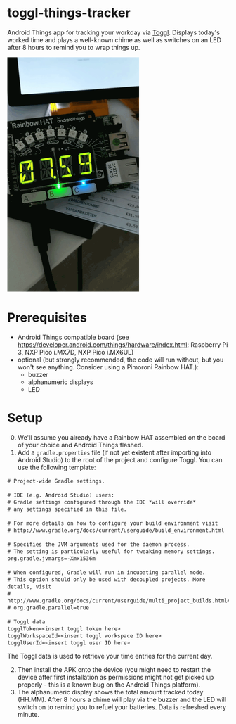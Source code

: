 # toggl-things-tracker
Android Things app for tracking your workday via [Toggl](https://www.toggl.com/). Displays today's worked time and plays a well-known chime as well as switches on an LED after 8 hours to remind you to wrap things up.

![Demo](assets/demo.gif)

# Prerequisites

- Android Things compatible board (see https://developer.android.com/things/hardware/index.html: Raspberry Pi 3, NXP Pico i.MX7D, NXP Pico i.MX6UL)
- optional (but strongly recommended, the code will run without, but you won't see anything. Consider using a Pimoroni Rainbow HAT.): 
    - buzzer
    - alphanumeric displays
    - LED

# Setup

0. We'll assume you already have a Rainbow HAT assembled on the board of your choice and Android Things flashed. 
1. Add a `gradle.properties` file (if not yet existent after importing into Android Studio) to the root of the project and configure Toggl. You can use the following template:

```
# Project-wide Gradle settings.

# IDE (e.g. Android Studio) users:
# Gradle settings configured through the IDE *will override*
# any settings specified in this file.

# For more details on how to configure your build environment visit
# http://www.gradle.org/docs/current/userguide/build_environment.html

# Specifies the JVM arguments used for the daemon process.
# The setting is particularly useful for tweaking memory settings.
org.gradle.jvmargs=-Xmx1536m

# When configured, Gradle will run in incubating parallel mode.
# This option should only be used with decoupled projects. More details, visit
# http://www.gradle.org/docs/current/userguide/multi_project_builds.html#sec:decoupled_projects
# org.gradle.parallel=true

# Toggl data
togglToken=<insert toggl token here>
togglWorkspaceId=<insert toggl workspace ID here>
togglUserId=<insert toggl user ID here>
```

The Toggl data is used to retrieve your time entries for the current day.

2. Then install the APK onto the device (you might need to restart the device after first installation as permissions might not get picked up properly - this is a known bug on the Android Things platform).
3. The alphanumeric display shows the total amount tracked today (HH.MM). After 8 hours a chime will play via the buzzer and the LED will switch on to remind you to refuel your batteries. Data is refreshed every minute.
